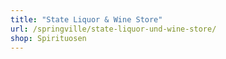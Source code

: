 ```yaml
---
title: "State Liquor & Wine Store"
url: /springville/state-liquor-und-wine-store/
shop: Spirituosen
---
```

